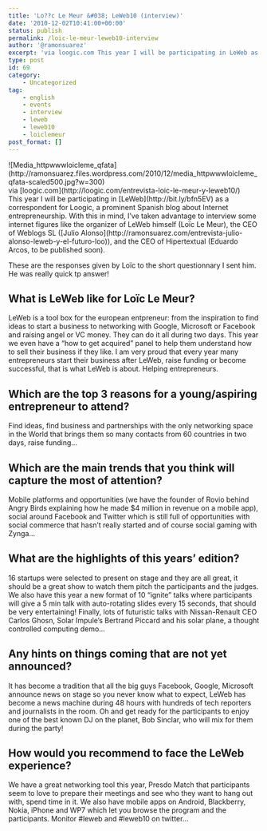 ```yaml
---
title: 'Lo??c Le Meur &#038; LeWeb10 (interview)'
date: '2010-12-02T10:41:00+00:00'
status: publish
permalink: /loic-le-meur-leweb10-interview
author: '@ramonsuarez'
excerpt: 'via loogic.com This year I will be participating in LeWeb as a correspondent for Loogic, a prominent Spanish blog about Internet entrepreneurship. With this in mind, I''ve taken advantage to interview some internet figures like the organizer of LeW...'
type: post
id: 69
category:
    - Uncategorized
tag:
    - english
    - events
    - interview
    - leweb
    - leweb10
    - loiclemeur
post_format: []
---
```

<div class="posterous_bookmarklet_entry"><div class="p_embed p_image_embed">![Media_httpwwwloicleme_qfata](http://ramonsuarez.files.wordpress.com/2010/12/media_httpwwwloicleme_qfata-scaled500.jpg?w=300)</div><div class="posterous_quote_citation">via [loogic.com](http://loogic.com/entrevista-loic-le-meur-y-leweb10/)</div>This year I will be participating in [LeWeb](http://bit.ly/bfn5EV) as a correspondent for Loogic, a prominent Spanish blog about Internet entrepreneurship. With this in mind, I’ve taken advantage to interview some internet figures like the organizer of LeWeb himself (Loïc Le Meur), the CEO of Weblogs SL ([Julio Alonso](http://ramonsuarez.com/entrevista-julio-alonso-leweb-y-el-futuro-loo)), and the CEO of Hipertextual (Eduardo Arcos, to be published soon).

These are the responses given by Loïc to the short questionnary I sent him. He was really quick tp answer!

What is LeWeb like for Loïc Le Meur?
------------------------------------

LeWeb is a tool box for the european entpreneur: from the inspiration to find ideas to start a business to networking with Google, Microsoft or Facebook and raising angel or VC money. They can do it all during two days. This year we even have a “how to get acquired” panel to help them understand how to sell their business if they like. I am very proud that every year many entrepreneurs start their business after LeWeb, raise funding or become successful, that is what LeWeb is about. Helping entrepreneurs.

Which are the top 3 reasons for a young/aspiring entrepreneur to attend?
------------------------------------------------------------------------

Find ideas, find business and partnerships with the only networking space in the World that brings them so many contacts from 60 countries in two days, raise funding…

Which are the main trends that you think will capture the most of attention?
----------------------------------------------------------------------------

Mobile platforms and opportunities (we have the founder of Rovio behind Angry Birds explaining how he made $4 million in revenue on a mobile app), social around Facebook and Twitter which is still full of opportunities with social commerce that hasn’t really started and of course social gaming with Zynga…

What are the highlights of this years’ edition?
-----------------------------------------------

16 startups were selected to present on stage and they are all great, it should be a great show to watch them pitch the participants and the judges. We also have this year a new format of 10 “ignite” talks where participants will give a 5 min talk with auto-rotating slides every 15 seconds, that should be very entertaining! Finally, lots of futuristic talks with Nissan-Renault CEO Carlos Ghosn, Solar Impule’s Bertrand Piccard and his solar plane, a thought controlled computing demo…

Any hints on things coming that are not yet announced?
------------------------------------------------------

It has become a tradition that all the big guys Facebook, Google, Microsoft announce news on stage so you never know what to expect, LeWeb has become a news machine during 48 hours with hundreds of tech reporters and journalists in the room. Oh and get ready for the participants to enjoy one of the best known DJ on the planet, Bob Sinclar, who will mix for them during the party!

How would you recommend to face the LeWeb experience?
-----------------------------------------------------

We have a great networking tool this year, Presdo Match that participants seem to love to prepare their meetings and see who they want to hang out with, spend time in it. We also have mobile apps on Android, Blackberry, Nokia, iPhone and WP7 which let you browse the program and the participants. Monitor #leweb and #leweb10 on twitter…

</div>